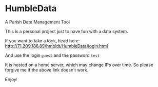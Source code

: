 # HumbleData
A Parish Data Management Tool

This is a personal project just to have fun with a data system.

If you want to take a look, head here: http://71.209.186.89/hmbldt/HumbleData/login.html

And use the login `guest` and the password `test` 

It is hosted on a home server, which may change IPs over time. So please forgive me if the above link doesn't work.

Enjoy!
